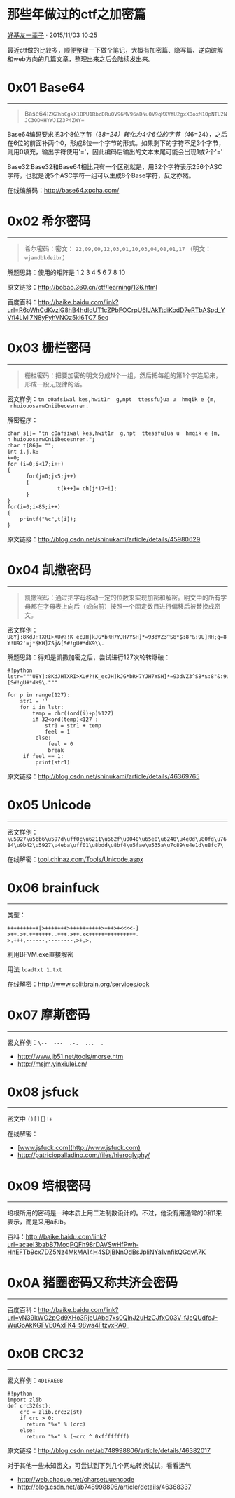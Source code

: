 # 那些年做过的ctf之加密篇

[ 好基友一辈子](/author/好基友一辈子) · 2015/11/03 10:25

最近ctf做的比较多，顺便整理一下做个笔记，大概有加密篇、隐写篇、逆向破解和web方向的几篇文章，整理出来之后会陆续发出来。

# 0x01 Base64

* * *

> Base64:`ZXZhbCgkX1BPU1RbcDRuOV96MV96aDNuOV9qMXVfU2gxX0oxM10pNTU2NJC3ODHHYWJIZ3P4ZWY=`

Base64编码要求把3个8位字节（3*8=24）转化为4个6位的字节（4*6=24），之后在6位的前面补两个0，形成8位一个字节的形式。如果剩下的字符不足3个字节，则用0填充，输出字符使用'='，因此编码后输出的文本末尾可能会出现1或2个'='

Base32:Base32和Base64相比只有一个区别就是，用32个字符表示256个ASC字符，也就是说5个ASC字符一组可以生成8个Base字符，反之亦然。

在线编解码：<http://base64.xpcha.com/>

# 0x02 希尔密码

* * *

> 希尔密码：密文： `22,09,00,12,03,01,10,03,04,08,01,17` （明文：`wjamdbkdeibr`）

解题思路：使用的矩阵是 1 2 3 4 5 6 7 8 10

原文链接：<http://bobao.360.cn/ctf/learning/136.html>

百度百科：<http://baike.baidu.com/link?url=R6oWhCdKvzlG8hB4hdIdUT1cZPbFOCrpU6lJAkTtdiKodD7eRTbASpd_YVfi4LMl7N8yFyhVNOz5ki6TC7_5eq>

# 0x03 栅栏密码

* * *

> 栅栏密码：把要加密的明文分成N个一组，然后把每组的第1个字连起来，形成一段无规律的话。

密文样例：`tn c0afsiwal kes,hwit1r  g,npt  ttessfu}ua u  hmqik e {m,  nhuiouosarwCniibecesnren.`

解密程序：

    
    
    char s[]= "tn c0afsiwal kes,hwit1r  g,npt  ttessfu}ua u  hmqik e {m,  n huiouosarwCniibecesnren.";  
    char t[86]= "";  
    int i,j,k;
    k=0;
    for (i=0;i<17;i++)  
    {  
          for(j=0;j<5;j++)  
          {  
                    t[k++]= ch[j*17+i];  
          }  
    }  
    for(i=0;i<85;i++)
    {
        printf("%c",t[i]);
    }  
    

原文链接：<http://blog.csdn.net/shinukami/article/details/45980629>

# 0x04 凯撒密码

* * *

> 凯撒密码：通过把字母移动一定的位数来实现加密和解密。明文中的所有字母都在字母表上向后（或向前）按照一个固定数目进行偏移后被替换成密文。

密文样例：`U8Y]:8KdJHTXRI>XU#?!K_ecJH]kJG*bRH7YJH7YSH]*=93dVZ3^S8*$:8"&:9U]RH;g=8Y!U92'=j*$KH]ZSj&[S#!gU#*dK9\\.`

解题思路：得知是凯撒加密之后，尝试进行127次轮转爆破：

    
    
    #!python
    lstr="""U8Y]:8KdJHTXRI>XU#?!K_ecJH]kJG*bRH7YJH7YSH]*=93dVZ3^S8*$:8"&:9U]RH;g=8Y!U92'=j*$KH]ZSj&[S#!gU#*dK9\."""  
      
    for p in range(127):  
        str1 = ''  
        for i in lstr:  
            temp = chr((ord(i)+p)%127)  
            if 32<ord(temp)<127 :  
                str1 = str1 + temp   
                feel = 1  
             else:  
                 feel = 0  
                 break  
         if feel == 1:  
             print(str1)
    

原文链接：<http://blog.csdn.net/shinukami/article/details/46369765>

# 0x05 Unicode

* * *

密文样例：`\u5927\u5bb6\u597d\uff0c\u6211\u662f\u0040\u65e0\u6240\u4e0d\u80fd\u7684\u9b42\u5927\u4eba\uff01\u8bdd\u8bf4\u5fae\u535a\u7c89\u4e1d\u8fc7\`

在线解密：[tool.chinaz.com/Tools/Unicode.aspx](http://tool.chinaz.com/Tools/Unicode.aspx)

# 0x06 brainfuck

* * *

类型：

    
    
    ++++++++++[>+++++++>++++++++++>+++>+<<<<-]
    >++.>+.+++++++..+++.>++.<<+++++++++++++++.
    >.+++.------.--------.>+.>.
    

利用BFVM.exe直接解密

用法 `loadtxt 1.txt`

在线解密：<http://www.splitbrain.org/services/ook>

# 0x07 摩斯密码

* * *

密文样例：`\--  ---  .-.  ...  .`

  * <http://www.jb51.net/tools/morse.htm>
  * <http://msjm.yinxiulei.cn/>

# 0x08 jsfuck

* * *

密文中 `()[]{}!+`

在线解密：

  * [www.jsfuck.com](http://www.jsfuck.com)
  * <http://patriciopalladino.com/files/hieroglyphy/>

# 0x09 培根密码

* * *

培根所用的密码是一种本质上用二进制数设计的。不过，他没有用通常的0和1来表示，而是采用a和b。

百科：<http://baike.baidu.com/link?url=acaeI3babB7MogPQFh98rDAVSwHfPwh-HnEFTb9cx7DZ5Nz4MkMA14H4SDjBNnOdBsJpliNYa1vnfikQGqvA7K>

# 0x0A 猪圈密码又称共济会密码

* * *

百度百科：<http://baike.baidu.com/link?url=yN39kWG2pGd9XHo3RjeUAbd7xs0QlnJ2uHzCJfxC03V-fJcQUdfcJ-WuGoAkKGFVE0AxFK4-98wa4FtzvxRA0_>

# 0x0B CRC32

* * *

密文样例：`4D1FAE0B`

    
    
    #!python
    import zlib
    def crc32(st):
        crc = zlib.crc32(st)
        if crc > 0:
          return "%x" % (crc)
        else:
          return "%x" % (~crc ^ 0xffffffff)
    

原文链接：<http://blog.csdn.net/ab748998806/article/details/46382017>

对于其他一些未知密文，可尝试到下列几个网站转换试试，看看运气

  * <http://web.chacuo.net/charsetuuencode>
  * <http://blog.csdn.net/ab748998806/article/details/46368337>

